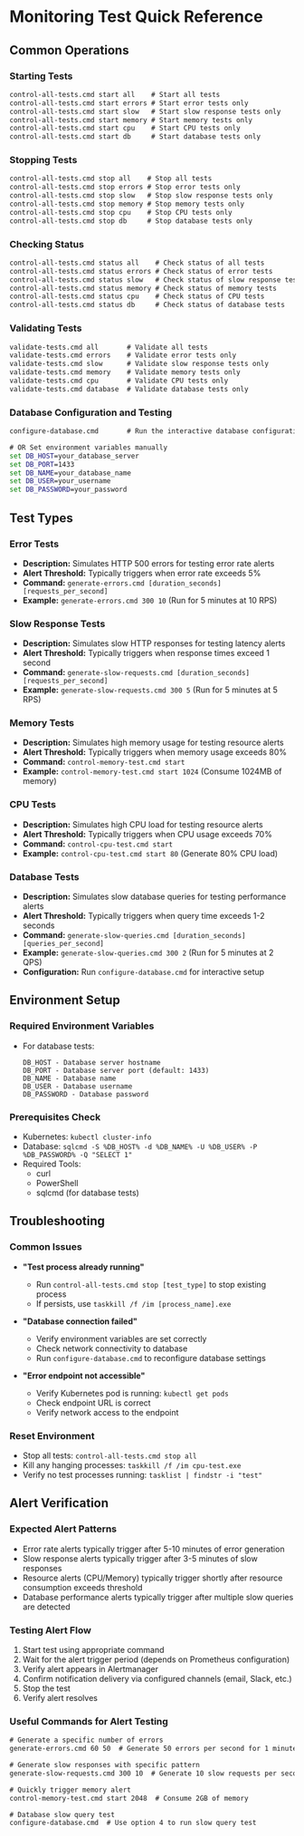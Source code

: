 # Monitoring Test Quick Reference

## Common Operations

### Starting Tests
```cmd
control-all-tests.cmd start all    # Start all tests
control-all-tests.cmd start errors # Start error tests only
control-all-tests.cmd start slow   # Start slow response tests only
control-all-tests.cmd start memory # Start memory tests only
control-all-tests.cmd start cpu    # Start CPU tests only
control-all-tests.cmd start db     # Start database tests only
```

### Stopping Tests
```cmd
control-all-tests.cmd stop all    # Stop all tests
control-all-tests.cmd stop errors # Stop error tests only
control-all-tests.cmd stop slow   # Stop slow response tests only
control-all-tests.cmd stop memory # Stop memory tests only
control-all-tests.cmd stop cpu    # Stop CPU tests only
control-all-tests.cmd stop db     # Stop database tests only
```

### Checking Status
```cmd
control-all-tests.cmd status all    # Check status of all tests
control-all-tests.cmd status errors # Check status of error tests
control-all-tests.cmd status slow   # Check status of slow response tests
control-all-tests.cmd status memory # Check status of memory tests
control-all-tests.cmd status cpu    # Check status of CPU tests
control-all-tests.cmd status db     # Check status of database tests
```

### Validating Tests
```cmd
validate-tests.cmd all       # Validate all tests
validate-tests.cmd errors    # Validate error tests only
validate-tests.cmd slow      # Validate slow response tests only
validate-tests.cmd memory    # Validate memory tests only
validate-tests.cmd cpu       # Validate CPU tests only
validate-tests.cmd database  # Validate database tests only
```

### Database Configuration and Testing
```cmd
configure-database.cmd       # Run the interactive database configuration tool

# OR Set environment variables manually
set DB_HOST=your_database_server
set DB_PORT=1433
set DB_NAME=your_database_name
set DB_USER=your_username
set DB_PASSWORD=your_password
```

## Test Types

### Error Tests
- **Description:** Simulates HTTP 500 errors for testing error rate alerts
- **Alert Threshold:** Typically triggers when error rate exceeds 5%
- **Command:** `generate-errors.cmd [duration_seconds] [requests_per_second]`
- **Example:** `generate-errors.cmd 300 10` (Run for 5 minutes at 10 RPS)

### Slow Response Tests
- **Description:** Simulates slow HTTP responses for testing latency alerts
- **Alert Threshold:** Typically triggers when response times exceed 1 second
- **Command:** `generate-slow-requests.cmd [duration_seconds] [requests_per_second]`
- **Example:** `generate-slow-requests.cmd 300 5` (Run for 5 minutes at 5 RPS)

### Memory Tests
- **Description:** Simulates high memory usage for testing resource alerts
- **Alert Threshold:** Typically triggers when memory usage exceeds 80%
- **Command:** `control-memory-test.cmd start`
- **Example:** `control-memory-test.cmd start 1024` (Consume 1024MB of memory)

### CPU Tests
- **Description:** Simulates high CPU load for testing resource alerts
- **Alert Threshold:** Typically triggers when CPU usage exceeds 70%
- **Command:** `control-cpu-test.cmd start`
- **Example:** `control-cpu-test.cmd start 80` (Generate 80% CPU load)

### Database Tests
- **Description:** Simulates slow database queries for testing performance alerts
- **Alert Threshold:** Typically triggers when query time exceeds 1-2 seconds
- **Command:** `generate-slow-queries.cmd [duration_seconds] [queries_per_second]`
- **Example:** `generate-slow-queries.cmd 300 2` (Run for 5 minutes at 2 QPS)
- **Configuration:** Run `configure-database.cmd` for interactive setup

## Environment Setup

### Required Environment Variables
- For database tests:
  ```
  DB_HOST - Database server hostname
  DB_PORT - Database server port (default: 1433)
  DB_NAME - Database name
  DB_USER - Database username
  DB_PASSWORD - Database password
  ```

### Prerequisites Check
- Kubernetes: `kubectl cluster-info`
- Database: `sqlcmd -S %DB_HOST% -d %DB_NAME% -U %DB_USER% -P %DB_PASSWORD% -Q "SELECT 1"`
- Required Tools: 
  - curl
  - PowerShell
  - sqlcmd (for database tests)

## Troubleshooting

### Common Issues
- **"Test process already running"**
  - Run `control-all-tests.cmd stop [test_type]` to stop existing process
  - If persists, use `taskkill /f /im [process_name].exe`

- **"Database connection failed"**
  - Verify environment variables are set correctly
  - Check network connectivity to database
  - Run `configure-database.cmd` to reconfigure database settings

- **"Error endpoint not accessible"**
  - Verify Kubernetes pod is running: `kubectl get pods`
  - Check endpoint URL is correct
  - Verify network access to the endpoint

### Reset Environment
- Stop all tests: `control-all-tests.cmd stop all`
- Kill any hanging processes: `taskkill /f /im cpu-test.exe`
- Verify no test processes running: `tasklist | findstr -i "test"`

## Alert Verification

### Expected Alert Patterns
- Error rate alerts typically trigger after 5-10 minutes of error generation
- Slow response alerts typically trigger after 3-5 minutes of slow responses
- Resource alerts (CPU/Memory) typically trigger shortly after resource consumption exceeds threshold
- Database performance alerts typically trigger after multiple slow queries are detected

### Testing Alert Flow
1. Start test using appropriate command
2. Wait for the alert trigger period (depends on Prometheus configuration)
3. Verify alert appears in Alertmanager
4. Confirm notification delivery via configured channels (email, Slack, etc.)
5. Stop the test
6. Verify alert resolves

### Useful Commands for Alert Testing

```cmd
# Generate a specific number of errors
generate-errors.cmd 60 50  # Generate 50 errors per second for 1 minute

# Generate slow responses with specific pattern
generate-slow-requests.cmd 300 10  # Generate 10 slow requests per second for 5 minutes

# Quickly trigger memory alert
control-memory-test.cmd start 2048  # Consume 2GB of memory

# Database slow query test
configure-database.cmd  # Use option 4 to run slow query test
``` 